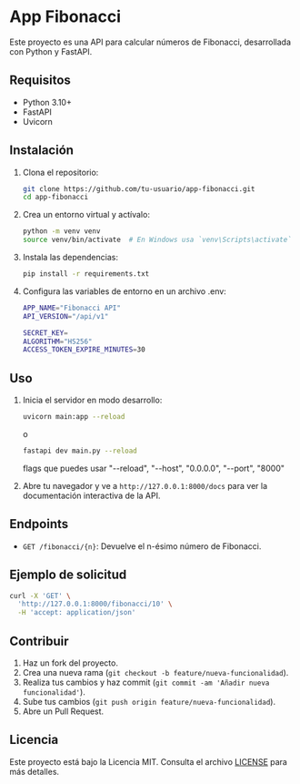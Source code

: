 # App Fibonacci

Este proyecto es una API para calcular números de Fibonacci, desarrollada con Python y FastAPI.

## Requisitos

- Python 3.10+
- FastAPI
- Uvicorn

## Instalación

1. Clona el repositorio:
    ```bash
    git clone https://github.com/tu-usuario/app-fibonacci.git
    cd app-fibonacci
    ```

2. Crea un entorno virtual y actívalo:
    ```bash
    python -m venv venv
    source venv/bin/activate  # En Windows usa `venv\Scripts\activate`
    ```

3. Instala las dependencias:
    ```bash
    pip install -r requirements.txt
    ```

4. Configura las variables de entorno en un archivo .env:
    ```bash
    APP_NAME="Fibonacci API"
    API_VERSION="/api/v1"

    SECRET_KEY=
    ALGORITHM="HS256"
    ACCESS_TOKEN_EXPIRE_MINUTES=30
    ```

## Uso

1. Inicia el servidor en modo desarrollo:
    ```bash
    uvicorn main:app --reload
    ```
    o
    ```bash
    fastapi dev main.py --reload
    ```

    flags que puedes usar "--reload", "--host", "0.0.0.0", "--port", "8000"

2. Abre tu navegador y ve a `http://127.0.0.1:8000/docs` para ver la documentación interactiva de la API.

## Endpoints

- `GET /fibonacci/{n}`: Devuelve el n-ésimo número de Fibonacci.

## Ejemplo de solicitud

```bash
curl -X 'GET' \
  'http://127.0.0.1:8000/fibonacci/10' \
  -H 'accept: application/json'
```

## Contribuir

1. Haz un fork del proyecto.
2. Crea una nueva rama (`git checkout -b feature/nueva-funcionalidad`).
3. Realiza tus cambios y haz commit (`git commit -am 'Añadir nueva funcionalidad'`).
4. Sube tus cambios (`git push origin feature/nueva-funcionalidad`).
5. Abre un Pull Request.

## Licencia

Este proyecto está bajo la Licencia MIT. Consulta el archivo [LICENSE](LICENSE) para más detalles.
